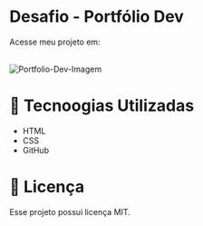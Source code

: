 
# Desafio - Portfólio Dev
Acesse meu projeto em: <a href="" target="_blank"></a>
<br><br>

![Portfolio-Dev-Imagem](https://github.com/user-attachments/assets/ea532ad7-d698-467f-99fd-7b968de4d61a)

# 🚀 Tecnoogias Utilizadas

- HTML
- CSS
- GitHub

# 📝 Licença

Esse projeto possui licença MIT.

